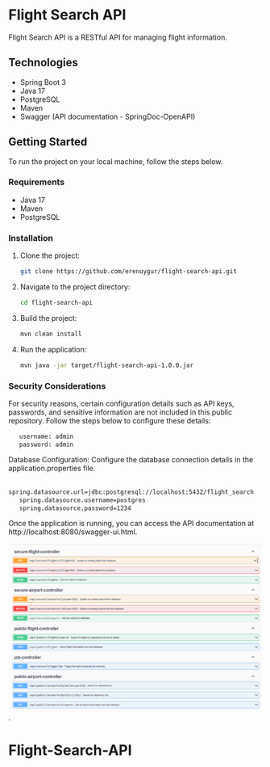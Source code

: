 # Flight Search API

Flight Search API is a RESTful API for managing flight information.

## Technologies

- Spring Boot 3
- Java 17
- PostgreSQL
- Maven
- Swagger (API documentation - SpringDoc-OpenAPI)

## Getting Started

To run the project on your local machine, follow the steps below.

### Requirements

- Java 17
- Maven
- PostgreSQL

### Installation

1. Clone the project:

   ```bash
   git clone https://github.com/erenuygur/flight-search-api.git
   ```
2. Navigate to the project directory:

   ```bash
   cd flight-search-api
   ```
3. Build the project:
   ```bash
   mvn clean install
   ```

4. Run the application:
   ```bash
   mvn java -jar target/flight-search-api-1.0.0.jar
   ```
### Security Considerations
For security reasons, certain configuration details such as API keys, passwords, and sensitive information are not included in this public repository. Follow the steps below to configure these details:
   ```
      username: admin
      password: admin
   ```
Database Configuration: Configure the database connection details in the application.properties file.
   ```
      spring.datasource.url=jdbc:postgresql://localhost:5432/flight_search
      spring.datasource.username=postgres
      spring.datasource.password=1234
   ```

Once the application is running, you can access the API documentation at http://localhost:8080/swagger-ui.html.

![Swagger](/content/SwaggerDoc.PNG "End Points").



# Flight-Search-API
